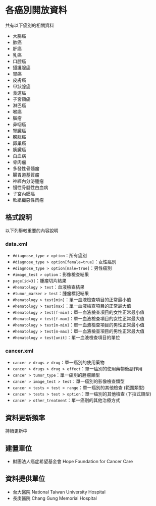 # 各癌別開放資料

共有以下癌別的相關資料

* 大腸癌
* 肺癌
* 肝癌
* 乳癌
* 口腔癌
* 攝護腺癌
* 胃癌
* 皮膚癌
* 甲狀腺癌
* 食道癌
* 子宮頸癌
* 淋巴癌
* 喉癌
* 腦瘤
* 鼻咽癌
* 腎臟癌
* 膀胱癌
* 卵巢癌
* 胰臟癌
* 白血病
* 骨肉瘤
* 多發性骨髓瘤
* 腸胃道基質瘤
* 神經內分泌腫瘤
* 慢性骨髓性白血病
* 子宮內膜癌
* 軟組織惡性肉瘤

## 格式說明

以下列舉較重要的內容說明

### data.xml

* `#diagnose_type > option`：所有癌別
* `#diagnose_type > option[female=true]`：女性癌別
* `#diagnose_type > option[male=true]`：男性癌別
* `#image_test > option`：影像檢查結果
* `page[id=3]`：腫瘤切片結果
* `#hematology > test`：血液檢查結果
* `#tumor_marker > test`：腫瘤標記結果
* `#hematology > test[min]`：單一血液檢查項目的正常最小值
* `#hematology > test[max]`：單一血液檢查項目的正常最大值
* `#hematology > test[f-min]`：單一血液檢查項目的女性正常最小值
* `#hematology > test[f-max]`：單一血液檢查項目的女性正常最大值
* `#hematology > test[m-min]`：單一血液檢查項目的男性正常最小值
* `#hematology > test[m-max]`：單一血液檢查項目的男性正常最大值
* `#hematology > test[unit]`：單一血液檢查項目的單位

### cancer.xml

* `cancer > drugs > drug`：單一癌別的使用藥物
* `cancer > drugs > drug > effect`：單一癌別的使用藥物後副作用
* `cancer > tumor_type`：單一癌別的腫瘤類型
* `cancer > image_test > test`：單一癌別的影像檢查類型
* `cancer > tests > test > range`：單一癌別的其他檢查 (範圍類型)
* `cancer > tests > test > option`：單一癌別的其他檢查 (下拉式類型)
* `cancer > other_treatment`：單一癌別的其他治療方式

## 資料更新頻率

持續更新中

## 建置單位

* 財團法人癌症希望基金會 Hope Foundation for Cancer Care

## 資料提供單位

* 台大醫院 National Taiwan University Hospital
* 長庚醫院 Chang Gung Memorial Hospital
